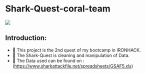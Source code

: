 # Shark-Quest-coral-team

![](https://github.com/ManelAitAmer/Shark-Quest-coral-team/assets/160795377/edcd2353-7257-4399-9a62-e9db28035ee1)

## Introduction:

- :shark: This project is the 2nd quest of my bootcamp in IRONHACK. 
- :shark: The Shark-Quest is cleaning and manipulation of Data.
- :shark: The Data used can be found on : (https://www.sharkattackfile.net/spreadsheets/GSAF5.xls)


